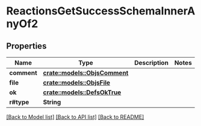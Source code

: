 # ReactionsGetSuccessSchemaInnerAnyOf2

## Properties

Name | Type | Description | Notes
------------ | ------------- | ------------- | -------------
**comment** | [**crate::models::ObjsComment**](objs_comment.md) |  | 
**file** | [**crate::models::ObjsFile**](objs_file.md) |  | 
**ok** | [**crate::models::DefsOkTrue**](defs_ok_true.md) |  | 
**r#type** | **String** |  | 

[[Back to Model list]](../README.md#documentation-for-models) [[Back to API list]](../README.md#documentation-for-api-endpoints) [[Back to README]](../README.md)


